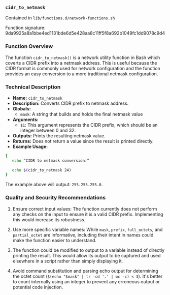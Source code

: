 ### `cidr_to_netmask`

Contained in `lib/functions.d/network-functions.sh`

Function signature: 9da9925a8a1bbe4ed1131bde6d5e428aa8c11ff5f8a692b1049fc1dd9078c9d4

### Function Overview

The function `cidr_to_netmask()` is a network utility function in Bash which coverts a CIDR prefix into a netmask address. This is useful because the CIDR format is commonly used for network configuration and the function provides an easy conversion to a more traditional netmask configuration.

### Technical Description

- **Name:** `cidr_to_netmask`
- **Description:** Converts CIDR prefix to netmask address.
- **Globals:** 
  - `mask`: A string that builds and holds the final netmask value
- **Arguments:**
  - `$1`: This argument represents the CIDR prefix, which should be an integer between 0 and 32.
- **Outputs:** Prints the resulting netmask value.
- **Returns:** Does not return a value since the result is printed directly.
- **Example Usage:**

```bash
{  
   echo “CIDR to netmask conversion:”
   
   echo $(cidr_to_netmask 24)
}
```

The example above will output: `255.255.255.0`.

### Quality and Security Recommendations

1. Ensure correct input values: The function currently does not perform any checks on the input to ensure it is a valid CIDR prefix. Implementing this would increase its robustness.

2. Use more specific variable names: While `mask`, `prefix`, `full_octets`, and `partial_octet` are informative, including their intent in names could make the function easier to understand.

3. The function could be modified to output to a variable instead of directly printing the result. This would allow its output to be captured and used elsewhere in a script rather than simply displaying it.

4. Avoid command substitution and parsing echo output for determining the octet count (`$(echo "$mask" | tr -cd '.' | wc -c) < 3`). It's better to count internally using an integer to prevent any erroneous output or potential code injection.

